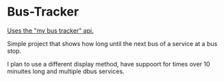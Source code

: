 # Bus-Tracker

[Uses the "my bus tracker" api.](http://www.mybustracker.co.uk?page=API%20Key)

Simple project that shows how long until the next bus of a service at a bus stop.

I plan to use a different display method, have suppoort for times over 10 minuites long and multiple dbus services.
